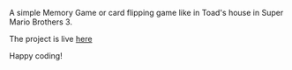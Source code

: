 A simple Memory Game or card flipping game like in Toad's house in Super Mario Brothers 3.

The project is live [here](https://zenidith.github.io/memoryGame/)

Happy coding!